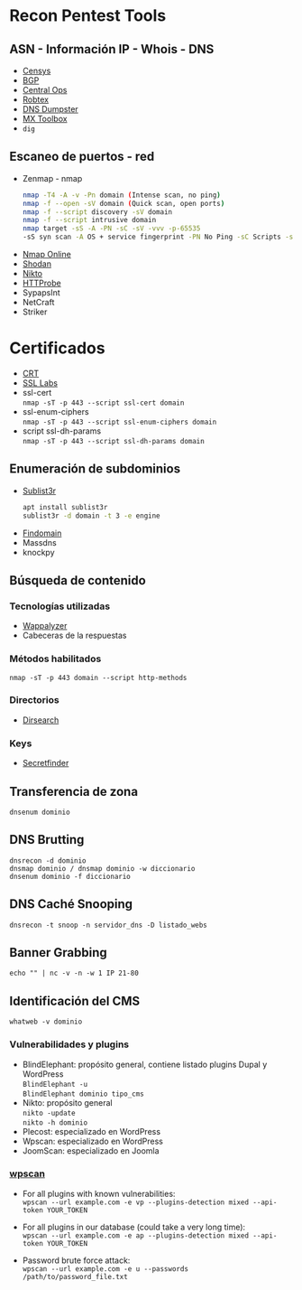 # Recon Pentest Tools

## ASN - Información IP - Whois - DNS

* [Censys](https://censys.io/ipv4)
* [BGP](https://bgp.he.net)
* [Central Ops](https://centralops.net/co/)
* [Robtex](https://www.robtex.com/)
* [DNS Dumpster](https://dnsdumpster.com/)
* [MX Toolbox](https://mxtoolbox.com)
* `dig`

## Escaneo de puertos - red

* Zenmap - nmap
    ```bash
    nmap -T4 -A -v -Pn domain (Intense scan, no ping)
    nmap -f --open -sV domain (Quick scan, open ports)
    nmap -f --script discovery -sV domain
    nmap -f --script intrusive domain
    nmap target -sS -A -PN -sC -sV -vvv -p-65535
    -sS syn scan -A OS + service fingerprint -PN No Ping -sC Scripts -sV versions detection -vvv Verbosity -p-65535 (all ports)
    ```
* [Nmap Online](https://hackertarget.com/nmap-online-port-scanner/)
* [Shodan](https://shodan.io)
* [Nikto](https://github.com/sullo/nikto)
* [HTTProbe](https://github.com/tomnomnom/httprobe)
* SypapsInt
* NetCraft
* Striker

# Certificados

* [CRT](https://crt.sh)
* [SSL Labs](https://www.ssllabs.com)
* ssl-cert  
    ```nmap -sT -p 443 --script ssl-cert domain```
* ssl-enum-ciphers  
	```nmap -sT -p 443 --script ssl-enum-ciphers domain```
* script ssl-dh-params  
	```nmap -sT -p 443 --script ssl-dh-params domain```

## Enumeración de subdominios

* [Sublist3r](https://github.com/aboul3la/Sublist3r)
	```bash
    apt install sublist3r
	sublist3r -d domain -t 3 -e engine
    ```
* [Findomain](https://github.com/Findomain/Findomain)
* Massdns
* knockpy

## Búsqueda de contenido

### Tecnologías utilizadas

* [Wappalyzer](https://www.wappalyzer.com/)
* Cabeceras de la respuestas

### Métodos habilitados

`nmap -sT -p 443 domain --script http-methods`

### Directorios

* [Dirsearch](https://github.com/maurosoria/dirsearch)

### Keys

* [Secretfinder](https://github.com/m4ll0k/SecretFinder)

## Transferencia de zona

`dnsenum dominio`

## DNS Brutting

`dnsrecon -d dominio`   
`dnsmap dominio / dnsmap dominio -w diccionario`   
`dnsenum dominio -f diccionario`

## DNS Caché Snooping

`dnsrecon -t snoop -n servidor_dns -D listado_webs`

## Banner Grabbing

`echo "" | nc -v -n -w 1 IP 21-80`   

## Identificación del CMS

`whatweb -v dominio`   

### Vulnerabilidades y plugins

* BlindElephant: propósito general, contiene listado plugins Dupal y WordPress   
	```BlindElephant -u```   
	```BlindElephant dominio tipo_cms```   
* Nikto: propósito general   
	```nikto -update```   
	```nikto -h dominio```   
* Plecost: especializado en WordPress
* Wpscan: especializado en WordPress
* JoomScan: especializado en Joomla

### [wpscan](https://wpscan.com/wordpress-security-scanner)

* For all plugins with known vulnerabilities:  
    ```wpscan --url example.com -e vp --plugins-detection mixed --api-token YOUR_TOKEN```

* For all plugins in our database (could take a very long time):  
    ```wpscan --url example.com -e ap --plugins-detection mixed --api-token YOUR_TOKEN```

* Password brute force attack:  
    ```wpscan --url example.com -e u --passwords /path/to/password_file.txt```

